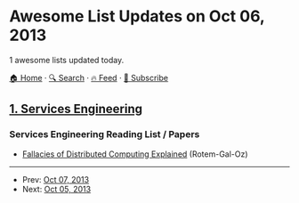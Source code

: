 # Awesome List Updates on Oct 06, 2013

1 awesome lists updated today.

[🏠 Home](/README.md) · [🔍 Search](https://test.trackawesomelist.com/search/) · [🔥 Feed](https://test.trackawesomelist.com/rss.xml) · [📮 Subscribe](https://trackawesomelist.us17.list-manage.com/subscribe?u=d2f0117aa829c83a63ec63c2f&id=36a103854c)



## [1. Services Engineering](/content/mmcgrana/services-engineering/README.md)

### Services Engineering Reading List / Papers

*   [Fallacies of Distributed Computing Explained](http://www.rgoarchitects.com/Files/fallacies.pdf) (Rotem-Gal-Oz)

---

- Prev: [Oct 07, 2013](/content/2013/10/07/README.md)
- Next: [Oct 05, 2013](/content/2013/10/05/README.md)